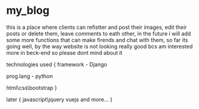 # my_blog

this is a place where clients can refistter and post their images, edit their posts or delete them, leave comments to eath other,
in the future i will add some more functions that can make firends and chat with them, so far its going well, by the way website is not looking really good bcs
am interested more in beck-end so please dont mind about it

technologies used {
  framework - Django

  prog.lang - python

  html\css\bootstrap
}

later {
  javascript\jquery
  vuejs
  and more...
}
